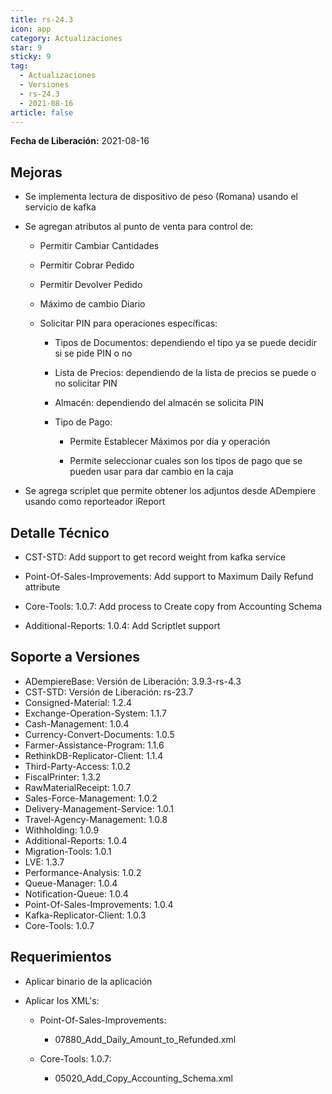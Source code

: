 ```yaml
---
title: rs-24.3
icon: app
category: Actualizaciones
star: 9
sticky: 9
tag:
  - Actualizaciones
  - Versiones
  - rs-24.3
  - 2021-08-16
article: false
---
```


**Fecha de Liberación:** 2021-08-16

## Mejoras

- Se implementa lectura de dispositivo de peso (Romana) usando el servicio de kafka

- Se agregan atributos al punto de venta para control de:

  - Permitir Cambiar Cantidades

  - Permitir Cobrar Pedido

  - Permitir Devolver Pedido

  - Máximo de cambio Diario

  - Solicitar PIN para operaciones específicas:

    - Tipos de Documentos: dependiendo el tipo ya se puede decidir si se pide PIN o no

    - Lista de Precios: dependiendo de la lista de precios se puede o no solicitar PIN

    - Almacén: dependiendo del almacén se solicita PIN

    - Tipo de Pago:

      - Permite Establecer Máximos por día y operación

      - Permite seleccionar cuales son los tipos de pago que se pueden usar para dar cambio en la caja

- Se agrega scriplet que permite obtener los adjuntos desde ADempiere usando como reporteador iReport

## Detalle Técnico

- CST-STD: Add support to get record weight from kafka service

- Point-Of-Sales-Improvements: Add support to Maximum Daily Refund attribute

- Core-Tools: 1.0.7: Add process to Create copy from Accounting Schema

- Additional-Reports: 1.0.4: Add Scriptlet support

## Soporte a Versiones

- ADempiereBase: Versión de Liberación: 3.9.3-rs-4.3
- CST-STD: Versión de Liberación: rs-23.7
- Consigned-Material: 1.2.4
- Exchange-Operation-System: 1.1.7
- Cash-Management: 1.0.4
- Currency-Convert-Documents: 1.0.5
- Farmer-Assistance-Program: 1.1.6
- RethinkDB-Replicator-Client: 1.1.4
- Third-Party-Access: 1.0.2
- FiscalPrinter: 1.3.2
- RawMaterialReceipt: 1.0.7
- Sales-Force-Management: 1.0.2
- Delivery-Management-Service: 1.0.1
- Travel-Agency-Management: 1.0.8
- Withholding: 1.0.9
- Additional-Reports: 1.0.4
- Migration-Tools: 1.0.1
- LVE: 1.3.7
- Performance-Analysis: 1.0.2
- Queue-Manager: 1.0.4
- Notification-Queue: 1.0.4
- Point-Of-Sales-Improvements: 1.0.4
- Kafka-Replicator-Client: 1.0.3
- Core-Tools: 1.0.7

## Requerimientos

- Aplicar binario de la aplicación

- Aplicar los XML's:

    - Point-Of-Sales-Improvements:

        - 07880_Add_Daily_Amount_to_Refunded.xml

    - Core-Tools: 1.0.7:

        - 05020_Add_Copy_Accounting_Schema.xml

